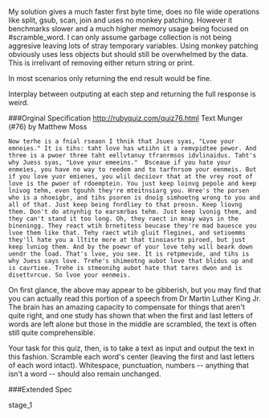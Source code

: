 
My solution gives a much faster first byte time, does no file wide operations like split, gsub, scan, join and uses no monkey patching. However it benchmarks slower and a much higher memory usage being focused on #scramble_word. I can only assume garbage collection is not being aggresive leaving lots of stray temporary variables. Using monkey patching obviously uses less objects but should still be overwhelmed by the data. This is irrelivant of removing either return string or print.

In most scenarios only returning the end result would be fine.

Interplay between outputing at each step and returning the full response is weird.   

###Orginal Specification
http://rubyquiz.com/quiz76.html
Text Munger (#76)
by Matthew Moss

	Now terhe is a fnial rseaon I thnik that Jsues syas, "Lvoe your
	emneies." It is tihs: taht love has wtiihn it a remvpidtee pewor. And
	three is a pwoer three taht eellvtanuy tfranrmsos idvlinaidus. Taht's
	why Juess syas, "Love your emeeins."  Bsceaue if you hate your
	enmeies, you have no way to reedem and to tarfnrsom your eenmeis. But
	if you love yuor emienes, you wlil decsiovr that at the vrey root of
	love is the pwoer of rdoemptein. You just keep loinvg pepole and keep
	lnivog tehm, even tgouhh they're mteitnsiarg you. Hree's the porsen
	who is a nhoeigbr, and tihs psoren is dnoig simhoetng wrong to you and
	all of that. Just keep being fnrdliey to that preosn. Keep liovng
	them. Don't do atnynhig to earsmrbas tehm. Just keep lvonig them, and
	they can't stand it too long. Oh, they raect in mnay ways in the
	bineningg. They react wtih brnetitess beucase they're mad bauesce you
	lvoe them like that. Tehy raect wtih gluit flegines, and setioemms
	they'll hate you a lltite more at that tinoiasrtn piroed, but just
	keep lvniog them. And by the poewr of your love tehy will beark down
	uendr the load. That's lvoe, you see. It is retpmevide, and tihs is
	why Juess says love. Trehe's shimeotng aubot love that blidus up and
	is cavrtiee. Trehe is stmeonihg aubot hate that tares dwon and is
	disettvrcue. So lvoe your eenmeis.

On first glance, the above may appear to be gibberish, but you may find that you can actually read this portion of a speech from Dr Martin Luther King Jr. The brain has an amazing capacity to compensate for things that aren't quite right, and one study has shown that when the first and last letters of words are left alone but those in the middle are scrambled, the text is often still quite comprehensible.

Your task for this quiz, then, is to take a text as input and output the text in this fashion. Scramble each word's center (leaving the first and last letters of each word intact). Whitespace, punctuation, numbers -- anything that isn't a word -- should also remain unchanged.

###Extended Spec

stage_1

